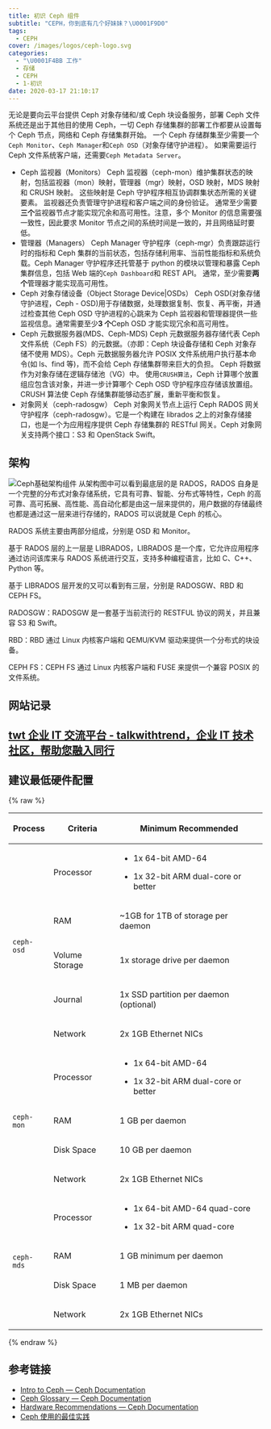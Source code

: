 ```yaml
---
title: 初识 Ceph 组件
subtitle: "CEPH，你到底有几个好妹妹？\U0001F9D0"
tags:
  - CEPH
cover: /images/logos/ceph-logo.svg
categories:
  - "\U0001F4BB 工作"
  - 存储
  - CEPH
  - 1-初识
date: 2020-03-17 21:10:17
---
```

无论是要向云平台提供 Ceph 对象存储和/或 Ceph 块设备服务，部署 Ceph 文件系统还是出于其他目的使用 Ceph，一切 Ceph 存储集群的部署工作都要从设置每个 Ceph 节点，网络和 Ceph 存储集群开始。 一个 Ceph 存储群集至少需要一个`Ceph Monitor`、`Ceph Manager`和`Ceph OSD`（对象存储守护进程）。 如果需要运行 Ceph 文件系统客户端，还需要`Ceph Metadata Server`。
- Ceph 监视器（Monitors）
Ceph 监视器（ceph-mon）维护集群状态的映射，包括监视器（mon）映射，管理器（mgr）映射，OSD 映射，MDS 映射和 CRUSH 映射。 这些映射是 Ceph 守护程序相互协调群集状态所需的关键要素。 监视器还负责管理守护进程和客户端之间的身份验证。 通常至少需要**三个**监视器节点才能实现冗余和高可用性。注意，多个 Monitor 的信息需要强一致性，因此要求 Monitor 节点之间的系统时间是一致的，并且网络延时要低。
- 管理器（Managers）
Ceph Manager 守护程序（ceph-mgr）负责跟踪运行时的指标和 Ceph 集群的当前状态，包括存储利用率、当前性能指标和系统负载。Ceph Manager 守护程序还托管基于 python 的模块以管理和暴露 Ceph 集群信息，包括 Web 端的`Ceph Dashboard`和 REST API。 通常，至少需要**两个**管理器才能实现高可用性。
- Ceph 对象存储设备（Object Storage Device|OSDs）
Ceph OSD(对象存储守护进程，Ceph - OSD)用于存储数据，处理数据复制、恢复、再平衡，并通过检查其他 Ceph OSD 守护进程的心跳来为 Ceph 监视器和管理器提供一些监视信息。通常需要至少**3 个**Ceph OSD 才能实现冗余和高可用性。
- Ceph 元数据服务器(MDS、Ceph-MDS)
Ceph 元数据服务器存储代表 Ceph 文件系统（Ceph FS）的元数据。（亦即：Ceph 块设备存储和 Ceph 对象存储不使用 MDS）。Ceph 元数据服务器允许 POSIX 文件系统用户执行基本命令(如 ls、find 等)，而不会给 Ceph 存储集群带来巨大的负担。
Ceph 将数据作为对象存储在逻辑存储池（VG）中。 使用`CRUSH算法`，Ceph 计算哪个放置组应包含该对象，并进一步计算哪个 Ceph OSD 守护程序应存储该放置组。 CRUSH 算法使 Ceph 存储集群能够动态扩展，重新平衡和恢复。
- 对象网关（ceph-radosgw）
Ceph 对象网关节点上运行 Ceph RADOS 网关守护程序（ceph-radosgw）。它是一个构建在 librados 之上的对象存储接口，也是一个为应用程序提供 Ceph 存储集群的 RESTful 网关。Ceph 对象网关支持两个接口：S3 和 OpenStack Swift。
## 架构
![Ceph基础架构组件](https://images2017.cnblogs.com/blog/1302233/201712/1302233-20171223155452631-121429135.jpg)
从架构图中可以看到最底层的是 RADOS，RADOS 自身是一个完整的分布式对象存储系统，它具有可靠、智能、分布式等特性，Ceph 的高可靠、高可拓展、高性能、高自动化都是由这一层来提供的，用户数据的存储最终也都是通过这一层来进行存储的，RADOS 可以说就是 Ceph 的核心。

RADOS 系统主要由两部分组成，分别是 OSD 和 Monitor。

基于 RADOS 层的上一层是 LIBRADOS，LIBRADOS 是一个库，它允许应用程序通过访问该库来与 RADOS 系统进行交互，支持多种编程语言，比如 C、C++、Python 等。

基于 LIBRADOS 层开发的又可以看到有三层，分别是 RADOSGW、RBD 和 CEPH FS。

RADOSGW：RADOSGW 是一套基于当前流行的 RESTFUL 协议的网关，并且兼容 S3 和 Swift。

RBD：RBD 通过 Linux 内核客户端和 QEMU/KVM 驱动来提供一个分布式的块设备。

CEPH FS：CEPH FS 通过 Linux 内核客户端和 FUSE 来提供一个兼容 POSIX 的文件系统。

## 网站记录
[twt 企业 IT 交流平台 - talkwithtrend，企业 IT 技术社区，帮助您融入同行](http://www.talkwithtrend.com/)
---
## 建议最低硬件配置
{% raw %}

<table class="docutils align-default">
<thead>
<tr class="row-odd"><th class="head"><p>Process</p></th>
<th class="head"><p>Criteria</p></th>
<th class="head"><p>Minimum Recommended</p></th>
</tr>
</thead>
<tbody>
<tr class="row-even"><td rowspan="5"><p><code class="docutils literal notranslate"><span class="pre">ceph-osd</span></code></p></td>
<td><p>Processor</p></td>
<td><ul class="simple">
<li><p>1x 64-bit AMD-64</p></li>
<li><p>1x 32-bit ARM dual-core or better</p></li>
</ul>
</td>
</tr>
<tr class="row-odd"><td><p>RAM</p></td>
<td><p>~1GB for 1TB of storage per daemon</p></td>
</tr>
<tr class="row-even"><td><p>Volume Storage</p></td>
<td><p>1x storage drive per daemon</p></td>
</tr>
<tr class="row-odd"><td><p>Journal</p></td>
<td><p>1x SSD partition per daemon (optional)</p></td>
</tr>
<tr class="row-even"><td><p>Network</p></td>
<td><p>2x 1GB Ethernet NICs</p></td>
</tr>
<tr class="row-odd"><td rowspan="4"><p><code class="docutils literal notranslate"><span class="pre">ceph-mon</span></code></p></td>
<td><p>Processor</p></td>
<td><ul class="simple">
<li><p>1x 64-bit AMD-64</p></li>
<li><p>1x 32-bit ARM dual-core or better</p></li>
</ul>
</td>
</tr>
<tr class="row-even"><td><p>RAM</p></td>
<td><p>1 GB per daemon</p></td>
</tr>
<tr class="row-odd"><td><p>Disk Space</p></td>
<td><p>10 GB per daemon</p></td>
</tr>
<tr class="row-even"><td><p>Network</p></td>
<td><p>2x 1GB Ethernet NICs</p></td>
</tr>
<tr class="row-odd"><td rowspan="4"><p><code class="docutils literal notranslate"><span class="pre">ceph-mds</span></code></p></td>
<td><p>Processor</p></td>
<td><ul class="simple">
<li><p>1x 64-bit AMD-64 quad-core</p></li>
<li><p>1x 32-bit ARM quad-core</p></li>
</ul>
</td>
</tr>
<tr class="row-even"><td><p>RAM</p></td>
<td><p>1 GB minimum per daemon</p></td>
</tr>
<tr class="row-odd"><td><p>Disk Space</p></td>
<td><p>1 MB per daemon</p></td>
</tr>
<tr class="row-even"><td><p>Network</p></td>
<td><p>2x 1GB Ethernet NICs</p></td>
</tr>
</tbody>
</table>
{% endraw %}

## 参考链接
- [Intro to Ceph — Ceph Documentation](https://docs.ceph.com/docs/master/start/intro/)
- [Ceph Glossary — Ceph Documentation](https://ceph.readthedocs.io/en/latest/glossary/)
- [Hardware Recommendations — Ceph Documentation](https://docs.ceph.com/docs/master/start/hardware-recommendations/#data-storage)
- [Ceph 使用的最佳实践](https://www.ibm.com/developerworks/cn/opensource/os-ceph-active-active-data-center-and-best-practices/index.html)